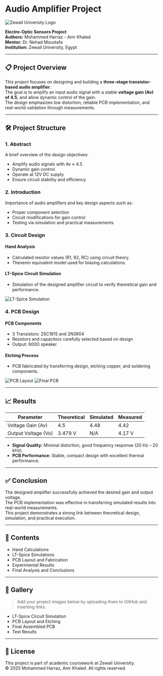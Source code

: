 # Audio Amplifier Project


![Zewail University Logo]([https://github.com/user-attachments/assets/fdb333e4-2ffe-4f90-a460-0b892389427e])

**Electro-Optic Sensors Project**  
**Authors:** Mohammed Harraz - Amr Khaled  
**Mentor:** Dr. Nehad Moustafa  
**Institution:** Zewail University, Egypt  

---

## 📋 Project Overview

This project focuses on designing and building a **three-stage transistor-based audio amplifier**.  
The goal is to amplify an input audio signal with a stable **voltage gain (Av) of 4.5**, and allow dynamic control of the gain.  
The design emphasizes low distortion, reliable PCB implementation, and real-world validation through measurements.

---

## 🛠️ Project Structure

### 1. Abstract
A brief overview of the design objectives:  
- Amplify audio signals with Av ≈ 4.5  
- Dynamic gain control  
- Operate at 12V DC supply  
- Ensure circuit stability and efficiency  

### 2. Introduction
Importance of audio amplifiers and key design aspects such as:  
- Proper component selection  
- Circuit modifications for gain control  
- Testing via simulation and practical measurements  

### 3. Circuit Design

#### Hand Analysis
- Calculated resistor values (R1, R2, RC) using circuit theory.
- Thevenin equivalent model used for biasing calculations.

#### LT-Spice Circuit Simulation
- Simulation of the designed amplifier circuit to verify theoretical gain and performance.

![LT-Spice Simulation](insert-simulation-image-link-here)

### 4. PCB Design

#### PCB Components
- 3 Transistors: 2SC1815 and 2N3904
- Resistors and capacitors carefully selected based on design
- Output: 600Ω speaker

#### Etching Process
- PCB fabricated by transferring design, etching copper, and soldering components.

![PCB Layout](insert-pcb-layout-image-link-here)
![Final PCB](insert-final-pcb-image-link-here)

---

## 📈 Results

| Parameter           | Theoretical | Simulated | Measured |
|---------------------|-------------|-----------|----------|
| Voltage Gain (Av)    | 4.5         | 4.48      | 4.42     |
| Output Voltage (Vo)  | 3.479 V     | N/A       | 4.17 V   |

- **Signal Quality:** Minimal distortion, good frequency response (20 Hz – 20 kHz).  
- **PCB Performance:** Stable, compact design with excellent thermal performance.

---

## ✅ Conclusion

The designed amplifier successfully achieved the desired gain and output voltage.  
The PCB implementation was effective in transferring simulated results into real-world measurements.  
This project demonstrates a strong link between theoretical design, simulation, and practical execution.

---

## 📂 Contents

- Hand Calculations
- LT-Spice Simulations
- PCB Layout and Fabrication
- Experimental Results
- Final Analysis and Conclusions

---

## 📸 Gallery

> Add your project images below by uploading them to GitHub and inserting links.

- LT-Spice Circuit Simulation  
- PCB Layout and Etching  
- Final Assembled PCB  
- Test Results  

---

## 📝 License

This project is part of academic coursework at Zewail University.  
© 2025 Mohammed Harraz, Amr Khaled. All rights reserved.
